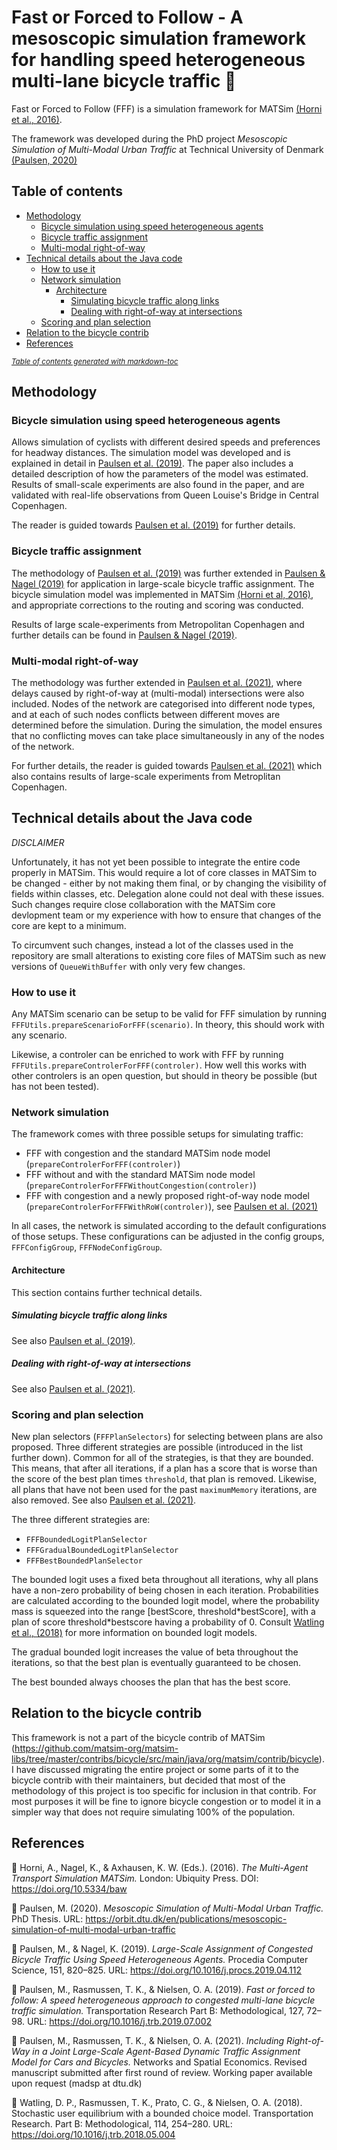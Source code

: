 # Fast or Forced to Follow - A mesoscopic simulation framework for handling speed heterogeneous multi-lane bicycle traffic :bicyclist:
Fast or Forced to Follow (FFF) is a simulation framework for MATSim [(Horni et al., 2016)](#MATSim).

The framework was developed during the PhD project *Mesoscopic Simulation of Multi-Modal Urban Traffic* at Technical University of Denmark [(Paulsen, 2020)](#PhD)



## Table of contents
- [Methodology](#methodology)
  * [Bicycle simulation using speed heterogeneous agents](#bicycle-simulation-using-speed-heterogeneous-agents)
  * [Bicycle traffic assignment](#bicycle-traffic-assignment)
  * [Multi-modal right-of-way](#multi-modal-right-of-way)
- [Technical details about the Java code](#technical-details-about-the-java-code)
  * [How to use it](#how-to-use-it)
  * [Network simulation](#network-simulation)
    + [Architecture](#architecture)
      - [Simulating bicycle traffic along links](#simulating-bicycle-traffic-along-links)
      - [Dealing with right-of-way at intersections](#dealing-with-right-of-way-at-intersections)
  * [Scoring and plan selection](#scoring-and-plan-selection)
- [Relation to the bicycle contrib](#relation-to-the-bicycle-contrib)
- [References](#references)

<small><i><a href='http://ecotrust-canada.github.io/markdown-toc/'>Table of contents generated with markdown-toc</a></i></small>


## Methodology

### Bicycle simulation using speed heterogeneous agents

Allows simulation of cyclists with different desired speeds and preferences for headway distances. 
The simulation model was developed and is explained in detail in [Paulsen et al. (2019)](#PaulsenFFF).
The paper also includes a detailed description of how the parameters of the model was estimated.
Results of small-scale experiments are also found in the paper, and are validated with real-life observations from Queen Louise's Bridge in Central Copenhagen.

The reader is guided towards [Paulsen et al. (2019)](#PaulsenFFF) for further details.

### Bicycle traffic assignment 

The methodology of  [Paulsen et al. (2019)](#PaulsenFFF) was further extended in [Paulsen & Nagel (2019)](#PaulsenNagel)  for application in large-scale bicycle traffic assignment. 
The bicycle simulation model was implemented in MATSim [(Horni et al, 2016)](#MATSim), and appropriate corrections to the routing and scoring was conducted.

Results of large scale-experiments from Metropolitan Copenhagen and further details can be found in [Paulsen & Nagel (2019)](#PaulsenNagel).

### Multi-modal right-of-way

The methodology was further extended in [Paulsen et al. (2021)](#PaulsenRoW), where delays caused by right-of-way at (multi-modal) intersections were also included.
Nodes of the network are categorised into different node types, and at each of such nodes conflicts between different moves are determined before the simulation.
During the simulation, the model ensures that no conflicting moves can take place simultaneously in any of the nodes of the network. 

For further details, the reader is guided towards [Paulsen et al. (2021)](#PaulsenRoW) which also contains results of large-scale experiments from Metroplitan Copenhagen. 


## Technical details about the Java code
_DISCLAIMER_

Unfortunately, it has not yet been possible to integrate the entire code properly in MATSim. 
This would require a lot of core classes in MATSim to be changed - either by not making them final, or by changing the visibility of fields within classes, etc. 
Delegation alone could not deal with these issues. 
Such changes require close collaboration with the MATSim core devlopment team or my experience with how to ensure that changes of the core are kept to a minimum. 

To circumvent such changes, instead a lot of the classes used in the repository are small alterations to existing core files of MATSim such as new versions of
`QueueWithBuffer` with only very few changes. 


### How to use it

Any MATSim scenario can be setup to be valid for FFF simulation by running `FFFUtils.prepareScenarioForFFF(scenario)`. In theory, this should work with any scenario.

Likewise, a controler can be enriched to work with FFF by running `FFFUtils.prepareControlerForFFF(controler)`. How well this works with other controlers is an open question, but should in theory be possible (but has not been tested). 

### Network simulation

The framework comes with three possible setups for simulating traffic:

* FFF with congestion and the standard MATSim node model (`prepareControlerForFFF(controler)`)
* FFF without and with the standard MATSim node model (`prepareControlerForFFFWithoutCongestion(controler)`)
* FFF with congestion and a newly proposed right-of-way node model (`prepareControlerForFFFWithRoW(controler)`), see [Paulsen et al. (2021)](#PaulsenRoW)

In all cases, the network is simulated according to the default configurations of those setups. 
These configurations can be adjusted in the config groups, `FFFConfigGroup`, `FFFNodeConfigGroup`.

#### Architecture

This section contains further technical details.

##### Simulating bicycle traffic along links

See also [Paulsen et al. (2019)](#PaulsenFFF).

##### Dealing with right-of-way at intersections

See also [Paulsen et al. (2021)](#PaulsenRoW).


### Scoring and plan selection

New plan selectors (`FFFPlanSelectors`) for selecting between plans are also proposed. 
Three different strategies are possible (introduced in the list further down).
Common for all of the strategies, is that they are bounded. 
This means, that after all iterations, if a plan has a score that is worse than  the score of the best plan times `threshold`, that plan is removed.
Likewise, all plans that have not been used for the past `maximumMemory` iterations, are also removed. 
See also [Paulsen et al. (2021)](#PaulsenRoW).

The three different strategies are: 

* `FFFBoundedLogitPlanSelector`
* `FFFGradualBoundedLogitPlanSelector`
* `FFFBestBoundedPlanSelector`

The bounded logit uses a fixed beta throughout all iterations, why all plans have a non-zero probability of being chosen in each iteration.
Probabilities are calculated according to the bounded logit model, where the probability mass is squeezed into the range \[bestScore, threshold\*bestScore\],
with a plan of score threshold\*bestscore having a probability of 0. 
Consult [Watling et al., (2018)](#Watling2018) for more information on bounded logit models. 

The gradual bounded logit increases the value of beta throughout the iterations, so that the best plan is eventually guaranteed to be chosen.

The best bounded always chooses the plan that has the best score. 



## Relation to the bicycle contrib

This framework is not a part of the bicycle contrib of MATSim (https://github.com/matsim-org/matsim-libs/tree/master/contribs/bicycle/src/main/java/org/matsim/contrib/bicycle). 
I have discussed migrating the entire project or some parts of it to the bicycle contrib with their maintainers, but decided that most of the methodology of this project
is too specific for inclusion in that contrib. 
For most purposes it will be fine to ignore bicycle congestion or to model it in a simpler way that does not require simulating 100% of the population. 


## References
<a id="MATSim">:newspaper:</a>
Horni, A., Nagel, K., & Axhausen, K. W. (Eds.). (2016). 
*The Multi-Agent Transport Simulation MATSim.* 
London: Ubiquity Press. 
DOI: https://doi.org/10.5334/baw 

<a id="PhD">:newspaper:</a>
Paulsen, M. (2020).
*Mesoscopic Simulation of Multi-Modal Urban Traffic.*
PhD Thesis. 
URL: https://orbit.dtu.dk/en/publications/mesoscopic-simulation-of-multi-modal-urban-traffic

<a id="PaulsenNagel">:newspaper:</a>
Paulsen, M., & Nagel, K. (2019). 
*Large-Scale Assignment of Congested Bicycle Traffic Using Speed Heterogeneous Agents.*
Procedia Computer Science, 151, 820–825.
URL: https://doi.org/10.1016/j.procs.2019.04.112 

<a id="PaulsenFFF">:newspaper:</a>
Paulsen, M., Rasmussen, T. K., & Nielsen, O. A. (2019). 
*Fast or forced to follow: A speed heterogeneous approach to congested multi-lane bicycle traffic simulation.* 
Transportation Research Part B: Methodological, 127, 72–98. 
URL: https://doi.org/10.1016/j.trb.2019.07.002 

<a id="PaulsenRoW">:newspaper:</a>
Paulsen, M., Rasmussen, T. K., & Nielsen, O. A. (2021). 
*Including Right-of-Way in a Joint Large-Scale Agent-Based Dynamic Traffic Assignment Model for Cars and Bicycles.* 
Networks and Spatial Economics. 
Revised manuscript submitted after first round of review. 
Working paper available upon request (madsp at dtu.dk)

<a id="Watling2018">:newspaper:</a>
Watling, D. P., Rasmussen, T. K., Prato, C. G., & Nielsen, O. A. (2018). 
Stochastic user equilibrium with a bounded choice model. 
Transportation Research. Part B: Methodological, 114, 254–280.
URL: https://doi.org/10.1016/j.trb.2018.05.004 



